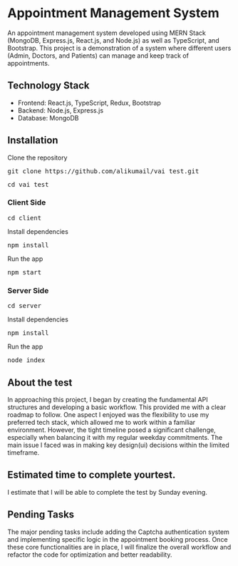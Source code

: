 <h1>Appointment Management System</h1>
<p>An appointment management system developed using MERN Stack (MongoDB, Express.js, React.js, and Node.js) as well as TypeScript, and Bootstrap. This project is a demonstration of a system where different users (Admin, Doctors, and Patients) can manage and keep track of appointments.</p>


<h2>Technology Stack</h2>
<ul>
<li>Frontend: React.js, TypeScript, Redux, Bootstrap</li>
<li>Backend: Node.js, Express.js</li>
<li>Database: MongoDB</li>
</ul>

<h2>Installation</h2>
<p>Clone the repository</p>
<pre>git clone https://github.com/alikumail/vai_test.git</pre>
<pre>cd vai_test</pre>
<h3>Client Side</h3>
<pre>cd client</pre>
<p>Install dependencies</p>
<pre>npm install</pre>
<p>Run the app</p>
<pre>npm start</pre>
<h3>Server Side </h3>
<pre>cd server</pre>
<p>Install dependencies</p>
<pre>npm install</pre>
<p>Run the app</p>
<pre>node index</pre>

<h2>About the test</h2>
<p>In approaching this project, I began by creating the fundamental API structures and developing a basic workflow. This provided me with a clear roadmap to follow. One aspect I enjoyed was the flexibility to use my preferred tech stack, which allowed me to work within a familiar environment. However, the tight timeline posed a significant challenge, especially when balancing it with my regular weekday commitments. The main issue I faced was in making key design(ui) decisions within the limited timeframe.
</p>
<h2>Estimated time to complete yourtest.</h2>
<p>I estimate that I will be able to complete the test by Sunday evening. </p>
<h2>Pending Tasks</h2>
<p>The major pending tasks include adding the Captcha authentication system and implementing specific logic in the appointment booking process. Once these core functionalities are in place, I will finalize the overall workflow and refactor the code for optimization and better readability. </p>

